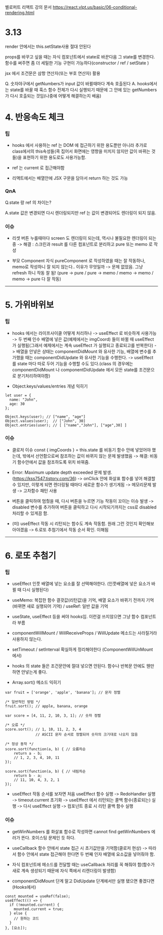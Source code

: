 벨로퍼트 리액트 강의 문서
https://react.vlpt.us/basic/06-conditional-rendering.html

# 3.13

render 안에서는 this.setState사용 절대 안된다

props를 바꾸고 싶을 때는 자식 컴포넌트에서 state로 바꾼다음 그 state를 변경한다.
함수를 써주면 좀 더 세밀한 기능 구현이 가능하다(constructor / ref / setState )

jsx 에서 조건문은 삼항 연산자(또는 부호 연산자) 활용

Q. 숫자야구에서 getNumbers가 input 값이 바뀔때마다 계속 호출된다
A. hooks에서는 state를 바꿀 때 훅스 함수 전체가 다시 실행되기 때문에 그 안에 있는 getNumbers 가 다시 호출되는 것임(나중에 어떻게 해결하는지 배움)

# 4. 반응속도 체크

### 팁

- hooks 에서 사용하는 ref 는 DOM 에 접근하기 위한 용도뿐만 아니라 추가로
  class에서의 this속성들(콕 집어서 화면에는 영향을 미치지 않지만 값이 바뀌는 것들)을 표현하기 위한 용도로도 사용가능함.

- ref 는 current 로 접근해야함

- 리액트에서는 배열안에 JSX 구문을 담아서 return 하는 것도 가능

### QnA

Q.state 랑 ref 의 차이는?

A.state 값은 변경되면 다시 렌더링되지만 ref 는 값이 변경되어도 렌더링이 되지 않음.

### 이슈

- 리셋 버튼 누를때마다 screen 도 렌더링이 되는데, 역시나 불필요한 렌더링이 되는 중
  -> 해결 : 스크린과 result 를 다른 컴포넌트로 분리하고 pure 또는 memo 로 작성

- 부모 Component 자식 pureComponent 로 작성하였을 때는 잘 작동하나, memo로 작성하니 잘 되지 않는다.. 이유가 무엇일까
  -> 문제 없었음. 그냥 refresh 하니 작동 잘 됨! (pure -> pure / pure -> memo / memo -> memo / memo -> pure 다 잘 작동)

---

# 5. 가위바위보

### 팁

- hooks 에서는 라이프사이클 어떻게 처리하나
  -> useEffect 로 비슷하게 사용가능
  -> 두 번째 인수 배열에 넣은 값(예제에서는 imgCoord) 들이 바뀔 때 useEffect 가 실행됨(그래서 예제에서는 계속 useEffect 가 실행되고 종료되고를 반복한다)
  -> 배열을 안넣은 상태는 componentDidMount 와 유사한 기능, 배열에 변수를 추가했을 때는 componentDidUpdate 와 유사한 기능을 수행한다.
  -> useEffect 를 state 마다 따로 두어 기능을 수행할 수도 있다.(class 의 경우에는 componentDidMount 나 componentDidUpdate 에서 모든 state를 조건문으로 분기처리하여야함)

- Object.keys/values/entries 개념 익히기

```
let user = {
  name: "John",
  age: 30
};

Object.keys(user); // ["name", "age"]
Object.values(user);  // ["John", 30]
Object.entries(user); // [ ["name","John"], ["age",30] ]
```

### 이슈

- 클로저 이슈 const { imgCoords } = this.state 를 비동기 함수 안에 넣었어야 했는데, 밖에서 선언함으로써 참조하는 값이 바뀌지 않는 문제 발생했음
  -> 해결: 비동기 함수안에서 값을 참조하도록 위치 바꿔줌.

- Error: Maximum update depth exceeded 문제 발생. (https://kss7547.tistory.com/36)
  -> onClick 안에 화살표 함수를 넣어 해결할 수 있지만, 이렇게 되면 렌더링될 때마다 새로운 함수가 생기게됨 -> 메모리문제 발생
  -> 고차함수 패턴 사용

- 버튼을 클릭하여 멈췄을 때, 다시 버튼을 누르면 기능 작동이 꼬이는 이슈 발생
  -> disabled 변수를 추가하여 버튼을 클릭하고 다시 시작되기까지는 css로 disabled 처리할 수 있게끔 함.

- (미) useEffect 작동 시 리턴되는 함수도 계속 작동함. 원래 그런 것인지 확인해보아야겠음
  -> 6.로또 추첨기에서 작동 순서 확인. 이해됨

---

# 6. 로또 추첨기

### 팁

- useEffect 인풋 배열에 넣는 요소를 잘 선택해야한다. (인풋배열에 넣은 요소가 바뀔 때 다시 실행된다)

- useMemo: 복잡한 함수 결괏값(리턴값)을 기억, 배열 요소가 바뀌기 전까지 기억(바뀌면 새로 실행되어 기억) / useRef: 일반 값을 기억

- useState, useEffect 등을 써야 hooks임. 이런걸 쓰지않으면 그냥 함수 컴포넌트라 부름

- componentWillMount / WillReceiveProps / WillUpdate 메소드는 사라질거라 사용하지 않는다.

- setTimeout / setInterval 확실하게 정리해야한다 (ComponentWillUnMount 에서)

- hooks 의 state 들은 조건문안에 절대 넣으면 안된다. 함수나 반복문 안에도 웬만하면 안넣는게 좋다.

- Array.sort() 메소드 익히기

```
var fruit = ['orange', 'apple', 'banana']; // 문자 정렬

/* 일반적인 방법 */
fruit.sort(); // apple, banana, orange

var score = [4, 11, 2, 10, 3, 1]; // 숫자 정렬

/* 오류 */
score.sort(); // 1, 10, 11, 2, 3, 4
              // ASCII 문자 순서로 정렬되어 숫자의 크기대로 나오지 않음

/* 정상 동작 */
score.sort(function(a, b) { // 오름차순
    return a - b;
    // 1, 2, 3, 4, 10, 11
});

score.sort(function(a, b) { // 내림차순
    return b - a;
    // 11, 10, 4, 3, 2, 1
});
```

- useEffect 작동 순서를 보자면 처음 useEffect 함수 실행 -> RedoHandler 실행 -> timeout.current 초기화 -> useEffect 에서 리턴되는 콜백 함수(종료되는) 실행 -> 다시 useEffect 실행 -> 컴포넌트 종료 시 리턴 콜백 함수 실행

### 이슈

- getWinNumbers 를 화살표 함수로 작성하면 cannot find getWinNumbers 에러가 뜬다. 호이스팅 문제인 듯 하다.

- useCallback 함수 안에서 state 접근 시 초기값만을 기억함(클로저 현상) -> 따라서 함수 안에서 state 접근해야 한다면 두 번째 인자 배열에 요소값을 넣어줘야 함.

- 자식 컴포넌트에 메소드를 전달할 때는 useCallback 처리를 꼭 해줘야 함(함수가 새로 계속 생성되기 때문에 자식 쪽에서 리렌더링이 발생함)

- componentDidMount 단계 말고 DidUpdate 단계에서만 실행 됐으면 좋겠다면 (Hooks에서)

```
const mounted = useRef(false);
useEffect(() => {
  if (!mounted.current) {
    mounted.current = true;
  } else {
    // 원하는 코드
  }
}, [요소]);
```

